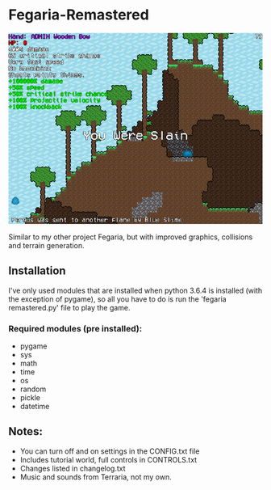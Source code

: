 # Fegaria-Remastered

![alt text](https://github.com/FergusGriggs/Fegaria-Remastered/blob/master/Screenshots/screenshot11.png)

 Similar to my other project Fegaria, but with improved graphics, collisions and terrain generation. 

## Installation
I've only used modules that are installed when python 3.6.4 
is installed (with the exception of pygame), so all you have to do is run the 'fegaria remastered.py'
file to play the game.
### Required modules (pre installed): 
- pygame
- sys
- math
- time
- os
- random
- pickle
- datetime

## Notes:
- You can turn off and on settings in the CONFIG.txt file
- Includes tutorial world, full controls in CONTROLS.txt
- Changes listed in changelog.txt
- Music and sounds from Terraria, not my own.
